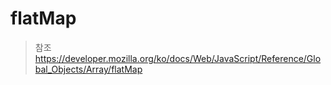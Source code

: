 # flatMap


> 참조
> https://developer.mozilla.org/ko/docs/Web/JavaScript/Reference/Global_Objects/Array/flatMap